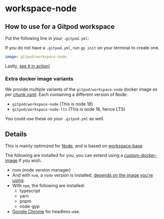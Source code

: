 # workspace-node

## How to use for a Gitpod workspace

Put the following line in your `.gitpod.yml`:

If you do not have a `.gitpod.yml`, run `gp init` on your terminal to create one.

```yaml
image: gitpod/workspace-node
```

Lastly, [see it in action!](https://www.gitpod.io/docs/introduction/learn-gitpod/gitpod-yaml#see-it-in-action)

### Extra docker image variants

We provide multiple variants of the `gitpod/workspace-node` docker image as per [chunk.yaml](./chunk.yaml). Each containing a different version of Node:

- `gitpod/workspace-node` (This is node 18)
- `gitpod/workspace-node-lts` (This is node 16, hence LTS)

You could use these on your `.gitpod.yml` as well.

## Details

This is mainly optimized for [Node](https://nodejs.org/), and is based on [workspace-base](../../base/)

The following are installed for you, you can extend using a [custom-docker-image](https://www.gitpod.io/docs/configure/workspaces/workspace-image#configure-a-custom-dockerfile) if you wish.

- nvm (node version manager)
- And with `nvm`, a `node` version is installed, [depends on the image you're using](#extra-docker-image-variants).
- With `npm`, the following are installed:
    - typescript
    - yarn
    - pnpm
    - node-gyp
- [Google Chrome](../tool-chrome/) for headless use.
